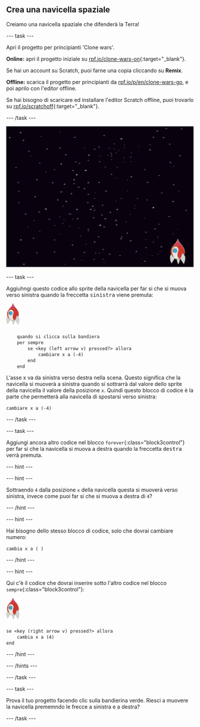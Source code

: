 ## Crea una navicella spaziale

Creiamo una navicella spaziale che difenderà la Terra!

\--- task \---

Apri il progetto per principianti 'Clone wars'.

**Online:** apri il progetto iniziale su [rpf.io/clone-wars-on](http://rpf.io/clone-wars-on){:target="_blank"}.

Se hai un account su Scratch, puoi farne una copia cliccando su **Remix**.

**Offline:** scarica il progetto per principianti da [rpf.io/p/en/clone-wars-go](http://rpf.io/p/en/clone-wars-go), e poi aprilo con l'editor offline.

Se hai bisogno di scaricare ed installare l'editor Scratch offline, puoi trovarlo su [rpf.io/scratchoff](https://rpf.io/scratchoff){:target="_blank"}.

\--- /task \---

![progetto per principianti](images/starter-project.png)

\--- task \---

Aggiuhngi questo codice allo sprite della navicella per far si che si muova verso sinistra quando la freccetta <kbd>sinistra</kbd> viene premuta:

![sprite razzo](images/rocket-sprite.png)

```blocks3
    quando si clicca sulla bandiera
    per sempre
        se <key (left arrow v) pressed?> allora
            cambiare x a (-4)
        end
    end
```

L'asse x va da sinistra verso destra nella scena. Questo significa che la navicella si muoverà a sinistra quando si sottrarrà dal valore dello sprite della navicella il valore della posizione `x`. Quindi questo blocco di codice è la parte che permetterà alla navicella di spostarsi verso sinistra:

```blocks3
cambiare x a (-4)
```

\--- /task \---

\--- task \---

Aggiungi ancora altro codice nel blocco `forever`{:class="block3control"} per far si che la navicella si muova a destra quando la freccetta <kbd>destra</kbd> verrà premuta.

\--- hint \---

\--- hint \---

Sottraendo `4` dalla posizione `x` della navicella questa si muoverà verso sinistra, invece come puoi far si che si muova a destra di `4`?

\--- /hint \---

\--- hint \---

Hai bisogno dello stesso blocco di codice, solo che dovrai cambiare numero:

```blocks3
cambia x a ( )
```

\--- /hint \---

\--- hint \---

Qui c'è il codice che dovrai inserire sotto l'altro codice nel blocco `sempre`{:class="block3control"}:

![sprite razzo](images/rocket-sprite.png)

```blocks3
se <key (right arrow v) pressed?> allora
    cambia x a (4)
end
```

\--- /hint \---

\--- /hints \---

\--- /task \---

\--- task \---

Prova il tuo progetto facendo clic sulla bandierina verde. Riesci a muovere la navicella prememndo le frecce a sinistra e a destra?

\--- /task \---
